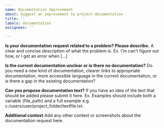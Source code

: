 ```yaml
---
name: Documentation Improvement
about: Suggest an improvement to project documentation
title: ''
labels: documentation
assignees: ''

---
```


**Is your documentation request related to a problem? Please describe.**
A clear and concise description of what the problem is. Ex. I'm can't figure out how, or I get an error when [...]

**Is the current documentation unclear or is there no documentation?**
Do you need a new kind of documentation, clearer links to appropriate documentation, more accessible language in the current documentation, or is there a gap in the existing documentation?

**Can you propose documentation text?**
If you have an idea of the text that should be added please submit it here. Ex. Examples should include both a variable {file_path} and a full example e.g. c:/users/user/project_folder/textfile.txt.

**Additional context**
Add any other context or screenshots about the documentation request here.
